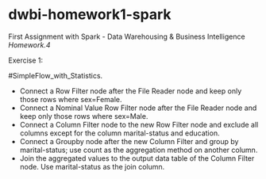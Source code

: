 # dwbi-homework1-spark
First Assignment with Spark - Data Warehousing &amp; Business Intelligence
*Homework.4*

Exercise 1:

#SimpleFlow_with_Statistics.
- Connect a Row Filter node after the File Reader node and keep only those rows where sex=Female.
- Connect a Nominal Value Row Filter node after the File Reader node and keep only those rows where sex=Male.
- Connect a Column Filter node to the new Row Filter node and exclude all columns except for the column marital-status and education.
- Connect a Groupby node after the new Column Filter and group by marital-status; use count as the aggregation method on another column.
- Join the aggregated values to the output data table of the Column Filter node. Use marital-status as the join column.
